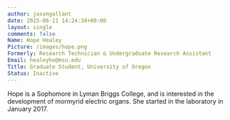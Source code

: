 ```yaml
---
author: jasongallant
date: 2015-06-11 14:24:34+00:00
layout: single
comments: false
Name: Hope Healey
Picture: /images/hope.png
Formerly: Research Technician & Undergraduate Research Assistant
Email: healeyho@msu.edu
Title: Graduate Student, University of Oregon
Status: Inactive
---
```

Hope is a Sophomore in Lyman Briggs College, and is interested in the development of mormyrid electric organs. She started in the laboratory in January 2017.
